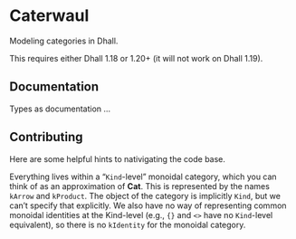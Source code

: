 # Caterwaul

Modeling categories in Dhall.

This requires either Dhall 1.18 or 1.20+ (it will not work on Dhall 1.19).

## Documentation

Types as documentation …

## Contributing

Here are some helpful hints to nativigating the code base.

Everything lives within a “`Kind`-level” monoidal category, which you can think of as an approximation of **Cat**. This is represented by the names `kArrow` and `kProduct`. The object of the category is implicitly `Kind`, but we can’t specify that explicitly. We also have no way of representing common monoidal identities at the Kind-level (e.g., `{}` and `<>` have no `Kind`-level equivalent), so there is no `kIdentity` for the monoidal category.
